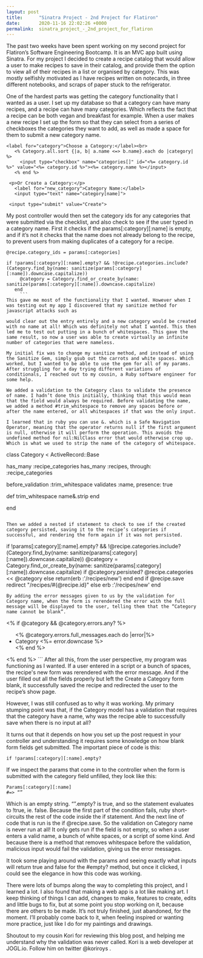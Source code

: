 ```yaml
---
layout: post
title:      "Sinatra Project - 2nd Project for Flatiron"
date:       2020-11-16 22:02:26 +0000
permalink:  sinatra_project_-_2nd_project_for_flatiron
---
```



The past two weeks have been spent working on my second project for Flatiron’s Software Engineering Bootcamp. It is an MVC app built using Sinatra. For my project I decided to create a recipe catalog that would allow a user to make recipes to save in their catalog, and provide them the option to view all of their recipes in a list or organised by category. This was mostly selfishly motivated as I have recipes written on notecards, in three different notebooks, and scraps of paper stuck to the refrigerator.

One of the hardest parts was getting the category functionality that I wanted as a user. I set up my database so that a category can have many recipes, and a recipe can have many categories. Which reflects the fact that a recipe can be both vegan and breakfast for example. When a user makes a new recipe I set up the form so that they can select from a series of checkboxes the categories they want to add, as well as made a space for them to submit a new category name.

```
<label for="category">Choose a Category:</label><br>
   <% Category.all.sort {|a, b| a.name <=> b.name}.each do |category| %>
     <input type="checkbox" name="categories[]" id="<%= category.id %>" value="<%= category.id %>"><%= category.name %></input>
   <% end %>

 <p>Or Create a Category:</p>
   <label for="new_category">Category Name:</label>
   <input type="text" name="category[name]">

 <input type="submit" value="Create">
 ```
My post controller would then set the category ids for any categories that were submitted via the checklist, and also check to see if the user typed in a category name. First it checks if the params[:category][:name] is empty, and if it’s not it checks that the name does not already belong to the recipe, to prevent users from making duplicates of a category for a recipe.
```
@recipe.category_ids = params[:categories]

if !params[:category][:name].empty? && !@recipe.categories.include?(Category.find_by(name: sanitize(params[:category][:name]).downcase.capitalize))
     @category = Category.find_or_create_by(name: sanitize(params[:category][:name]).downcase.capitalize)
   end
	 ```
This gave me most of the functionality that I wanted. However when I was testing out my app I discovered that my sanitize method for javascript attacks such as
```
<script>alert('malicious popup alert')</script>
```
would clear out the entry entirely and a new category would be created with no name at all! Which was definitely not what I wanted. This then led me to test out putting in a bunch of whitespaces. This gave the same result, so now a user was able to create virtually an infinite number of categories that were nameless.

My initial fix was to change my sanitize method, and instead of using the Sanitize Gem, simply gsub out the carrots and white spaces. Which worked, but I wanted to be able to use the gem for all of my params. After struggling for a day trying different variations of conditionals, I reached out to my cousin, a Ruby software engineer for some help.

We added a validation to the Category class to validate the presence of name. I hadn’t done this initially, thinking that this would mean that the field would always be required. Before validating the name, we added a method #trim_whitespace to remove any spaces before or after the name entered, or all whitespaces if that was the only input.

I learned that in ruby you can use &. which is a Safe Navigation Operator, meaning that the operator returns null if the first argument is null, otherwise it will perform the operation. This avoids the undefined method for nil:NilClass error that would otherwise crop up. Which is what we used to strip the name of the category of whitespace.
```
class Category < ActiveRecord::Base

 has_many :recipe_categories
 has_many :recipes, through: :recipe_categories

 before_validation :trim_whitespace
 validates :name, presence: true

 def trim_whitespace
   name&.strip
 end

end
```

Then we added a nested if statement to check to see if the created category persisted, saving it to the recipe’s categories if successful, and rendering the form again if it was not persisted.
```
if !params[:category][:name].empty? && !@recipe.categories.include?(Category.find_by(name: sanitize(params[:category][:name]).downcase.capitalize))
     @category = Category.find_or_create_by(name: sanitize(params[:category][:name]).downcase.capitalize)
     if @category.persisted?
       @recipe.categories << @category
     else
       return(erb :'/recipes/new')
     end
   end
if @recipe.save
     redirect "/recipes/#{@recipe.id}"
 else
     erb :'/recipes/new'
 end
 ```
By adding the error messages given to us by the validation for Category name, when the form is rerendered the error with the full message will be displayed to the user, telling them that the “Category name cannot be blank”.
```
<% if @category && @category.errors.any? %>
<ul>
 <% @category.errors.full_messages.each do |error|%>
   <li>Category <%= error.downcase %></li>
 <% end %>
</ul>
<% end %>
```
After all this, from the user perspective, my program was functioning as I wanted. If a user entered in a script or a bunch of spaces, the recipe's new form was rerendered with the error message. And if the user filled out all the fields properly but left the Create a Category form blank, it successfully saved the recipe and redirected the user to the recipe’s show page.

However, I was still confused as to why it was working. My primary stumping point was that, if the Category model has a validation that requires that the category have a name, why was the recipe able to successfully save when there is no input at all?

It turns out that it depends on how you set up the post request in your controller and understanding it requires some knowledge on how blank form fields get submitted. The important piece of code is this:
```
if !params[:category][:name].empty?
```
If we inspect the params that come in to the controller when the form is submitted with the category field unfilled, they look like this:
```
Params[:category][:name] 
#=> “”
```
Which is an empty string.
“”.empty? is true, and so the statement evaluates to !true, ie. false. Because the first part of the condition fails, ruby short-circuits the rest of the code inside the if statement. And the next line of code that is run is the if @recipe.save. So the validation on Category name is never run at all! It only gets run if the field is not empty, so when a user enters a valid name, a bunch of white spaces, or a script of some kind. And because there is a method that removes whitespace before the validation, malicious input would fail the validation, giving us the error messages.

It took some playing around with the params and seeing exactly what inputs will return true and false for the #empty? method, but once it clicked, I could see the elegance in how this code was working.

There were lots of bumps along the way to completing this project, and I learned a lot. I also found that making a web app is a lot like making art. I keep thinking of things I can add, changes to make, features to create, edits and little bugs to fix, but at some point you stop working on it, because there are others to be made. It’s not truly finished, just abandoned, for the moment. I’ll probably come back to it, when feeling inspired or wanting more practice, just like I do for my paintings and drawings.

Shoutout to my cousin Kori for reviewing this blog post, and helping me understand why the validation was never called.
Kori is a web developer at JOGL.io. Follow him on twitter @koriroys .
